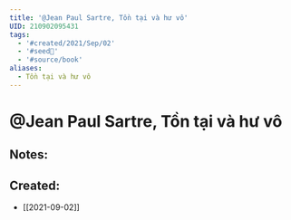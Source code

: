 ```yaml
---
title: '@Jean Paul Sartre, Tồn tại và hư vô'
UID: 210902095431
tags:
  - '#created/2021/Sep/02'
  - '#seed🥜'
  - '#source/book'
aliases:
  - Tồn tại và hư vô
---
```

# @Jean Paul Sartre, Tồn tại và hư vô

## Notes:


## Created:
- [[2021-09-02]]
